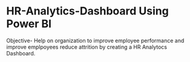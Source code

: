# HR-Analytics-Dashboard Using Power BI 
Objective- Help on organization to improve employee performance and improve emplpoyees reduce attrition by creating a HR Analytocs Dashboard.
